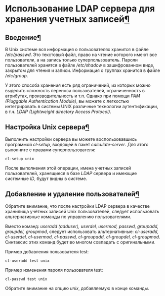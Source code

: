 # Использование LDAP сервера для хранения учетных записей[¶](#Использование-LDAP-сервера-для-хранения-учетных-записей)

## Введение[¶](#Введение)

В Unix системе вся информация о пользователях хранится в файле _/etc/passwd_. Это текстовый файл, право на чтение которого имеют все пользователи, а на запись только суперпользователь. Пароли пользователей хранятся в файле _/etc/shadow_ в зашифрованном виде, закрытом для чтения и записи. Информация о группах хранится в файле _/etc/group_.

У этого способа хранения есть ряд ограничений, из которых можно выделить сложность переноса пользователей, ограниченность в атрибутах, производительность и т.п. Однако при помощи _PAM (Pluggable Authentication Module)_, вы можете с легкостью интегрировать в системы UNIX различные технологии аутентификации, в т.ч. _LDAP (Lightweight directory Access Protocol)_.

## Настройка Unix сервера[¶](#Настройка-Unix-сервера)

Выполнить настройки сервера вы можете воспользовавшись программой _cl-setup_, входящей в пакет _calculate-server_. Для этого выполните с правами суперпользователя:  

    
    cl-setup unix
    

После выполнения этой операции, имена учетных записей пользователей, хранящиеся в базе _LDAP_ сервера и имеющие системные _ID_, будут видны в системе.

## Добавление и удаление пользователей[¶](#Добавление-и-удаление-пользователей)

Обратите внимание, что после настройки LDAP сервера в качестве хранилища учётных записей Unix пользователей, следует использовать альтернативные команды по управлению пользователями.

Вместо команд: _useradd (adduser), userdel, usermod, passwd, groupadd, groupdel, groupmod_, следует использовать альтернативные: _cl-useradd, cl-userdel, cl-usermod, cl-passwd, cl-groupadd, cl-groupdel, cl-groupmod_. Синтаксис этих команд будет во многом совпадать с оригинальными.

Пример добавления пользователя test:  

    
    cl-useradd test unix
    

Пример изменения пароля пользователя test:  

    
    cl-passwd test unix
    

Обратите внимание на опцию _unix_, добавляемую в конце команды.